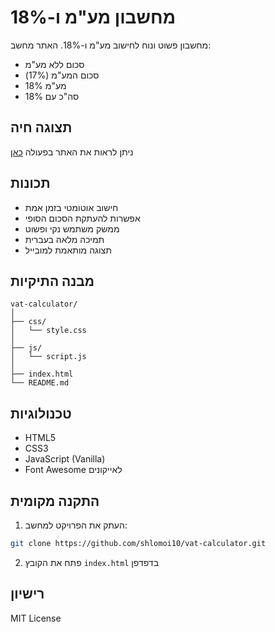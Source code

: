# מחשבון מע"מ ו-18%

מחשבון פשוט ונוח לחישוב מע"מ ו-18%. האתר מחשב:
- סכום ללא מע"מ
- סכום המע"מ (17%)
- מע"מ 18%
- סה"כ עם 18%

## תצוגה חיה
ניתן לראות את האתר בפעולה [כאן](https://shlomoi10.github.io/vat-calculator/)

## תכונות
- חישוב אוטומטי בזמן אמת
- אפשרות להעתקת הסכום הסופי
- ממשק משתמש נקי ופשוט
- תמיכה מלאה בעברית
- תצוגה מותאמת למובייל

## מבנה התיקיות
```
vat-calculator/
│
├── css/
│   └── style.css
│
├── js/
│   └── script.js
│
├── index.html
└── README.md
```

## טכנולוגיות
- HTML5
- CSS3
- JavaScript (Vanilla)
- Font Awesome לאייקונים

## התקנה מקומית
1. העתק את הפרויקט למחשב:
```bash
git clone https://github.com/shlomoi10/vat-calculator.git
```
2. פתח את הקובץ `index.html` בדפדפן

## רישיון
MIT License
